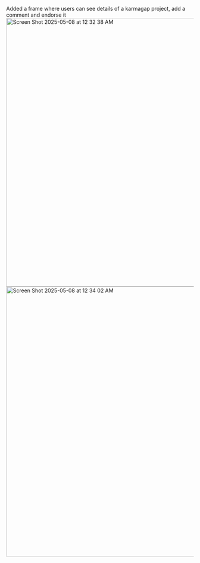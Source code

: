Added a frame where users can see details of a karmagap project, add a comment and endorse it
<img width="722" alt="Screen Shot 2025-05-08 at 12 32 38 AM" src="https://github.com/user-attachments/assets/2fa2b890-f88f-4852-9d92-0a8f5d75becd" />
<img width="726" alt="Screen Shot 2025-05-08 at 12 34 02 AM" src="https://github.com/user-attachments/assets/9c14252b-c4c7-4db1-9563-c9543a61baf4" />
